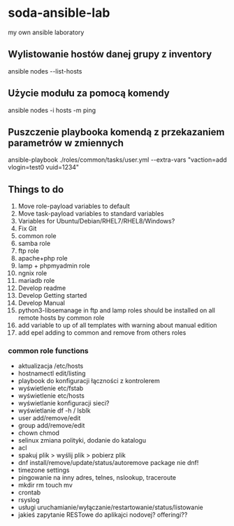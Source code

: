 # soda-ansible-lab
my own ansible laboratory

## Wylistowanie hostów danej grupy z inventory
ansible nodes --list-hosts

## Użycie modułu za pomocą komendy
ansible nodes -i hosts -m ping

## Puszczenie playbooka komendą z przekazaniem parametrów w zmiennych
ansible-playbook ./roles/common/tasks/user.yml --extra-vars "vaction=add vlogin=test0 vuid=1234"



## Things to do

1. Move role-payload variables to default
2. Move task-payload variables to standard variables
3. Variables for Ubuntu/Debian/RHEL7/RHEL8/Windows?
4. Fix Git
5. common role
6. samba role
7. ftp role
8. apache+php role
9. lamp + phpmyadmin role
10. ngnix role
11. mariadb role
12. Develop readme
13. Develop Getting started
14. Develop Manual
15. python3-libsemanage in ftp and lamp roles should be installed on all remote hosts by common role
16. add variable to up of all templates with warning about manual edition
17. add epel adding to common and remove from others roles




### common role functions

* aktualizacja /etc/hosts
* hostnamectl edit/listing
* playbook do konfiguracji łączności z kontrolerem
* wyświetlenie etc/fstab
* wyświetlenie etc/hosts
* wyświetlanie konfiguracji sieci?
* wyświetlanie df -h / lsblk
* user add/remove/edit
* group add/remove/edit
* chown chmod
* selinux zmiana polityki, dodanie do katalogu
* acl
* spakuj plik > wyślij plik > pobierz plik
* dnf install/remove/update/status/autoremove package nie dnf!
* timezone settings
* pingowanie na inny adres, telnes, nslookup, traceroute
* mkdir rm touch mv
* crontab
* rsyslog
* usługi uruchamianie/wyłączanie/restartowanie/status/listowanie
* jakieś zapytanie RESTowe do aplikajci nodovej? offeringi??
